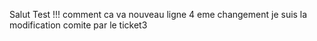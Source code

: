 Salut Test !!!
comment ca va 
nouveau ligne
4 eme changement
je suis la modification comite par le ticket3
